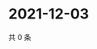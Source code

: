 # 2021-12-03

共 0 条

<!-- BEGIN WEIBO -->
<!-- 最后更新时间 Fri Dec 03 2021 06:11:38 GMT+0800 (China Standard Time) -->

<!-- END WEIBO -->
